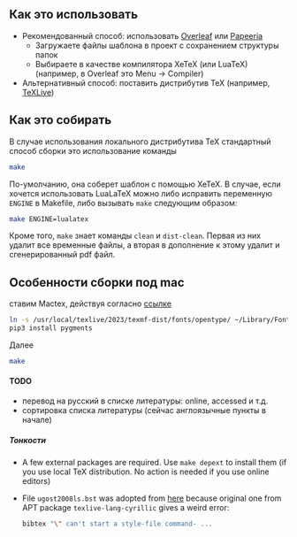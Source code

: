 ## Как это использовать

* Рекомендованный способ: использовать [Overleaf](https://www.overleaf.com/) или [Papeeria](https://papeeria.com/)
  * Загружаете файлы шаблона в проект с сохранением структуры папок
  * Выбираете в качестве компилятора XeTeX (или LuaTeX) (например, в Overleaf это Menu -> Compiler)
* Альтернативный способ: поставить дистрибутив TeX (например, [TeXLive](https://www.tug.org/texlive/))


## Как это собирать

В случае использования локального дистрибутива TeX стандартный способ сборки это использование команды
```sh
make
```
По-умолчанию, она соберет шаблон с помощью XeTeX.
В случае, если хочется использовать LuaLaTeX можно либо исправить переменную `ENGINE` в Makefile, либо вызывать `make` следующим образом:
```sh
make ENGINE=lualatex
```

Кроме того, `make` знает команды `clean` и `dist-clean`.
Первая из них удалит все временные файлы, а вторая в дополнение к этому удалит и сгенерированный pdf файл.

## Особенности сборки под mac
ставим Mactex, действуя согласно [ссылке](https://mathjiajia.github.io/vscode-and-latex/)
```sh
ln -s /usr/local/texlive/2023/texmf-dist/fonts/opentype/ ~/Library/Fonts/texlive-opentype &&
pip3 install pygments
```
Далее
```sh
make
```
#### TODO

* перевод на русский в списке литературы: online, accessed и т.д.
* сортировка списка литературы (сейчас англоязычные пункты в начале)


##### Тонкости

* A few external packages are required. Use `make depext` to install them (if you use local TeX distribution. No action is needed if you use online editors)
* File `ugost2008ls.bst` was adopted from [here](https://github.com/anlun/Russian-Phd-LaTeX-Dissertation-Template/tree/master/BibTeX-Styles) because original one from APT package `texlive-lang-cyrillic` gives a weird error:

    ```sh
    bibtex "\" can't start a style-file command- ...
    ```
